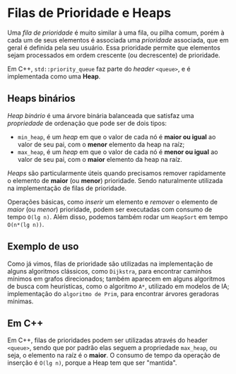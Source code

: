 # Filas de Prioridade e Heaps

Uma _fila de prioridade_ é muito similar à uma fila, ou pilha comum, porém à cada um de seus elementos é associada uma _prioridade_ associada, que em geral é definida pela seu usuário. Essa prioridade permite que elementos sejam processados em ordem crescente (ou decrescente) de prioridade.

Em C++, `std::priority_queue` faz parte do _header_ `<queue>`, e é implementada como uma **Heap**.

## Heaps binários

_Heap binário_ é uma árvore binária balanceada que satisfaz uma _propriedade_ de ordenação que pode ser de dois tipos:

- `min_heap`, é um _heap_ em que o valor de cada nó é **maior ou igual** ao valor de seu pai, com o **menor** elemento da heap na raíz;
- `max_heap`, é um _heap_ em que o valor de cada nó é **menor ou igual** ao valor de seu pai, com o **maior** elemento da heap na raíz.

_Heaps_ são particularmente úteis quando precisamos remover rapidamente o elemento de **maior** (ou **menor**) prioridade. Sendo naturalmente utilizada na implementação de filas de prioridade.

Operações básicas, como _inserir_ um elemento e _remover_ o elemento de _maior_ (ou _menor_) prioridade, podem ser executadas com consumo de tempo `O(lg n)`. Além disso, podemos também rodar um `HeapSort` em tempo `O(n*(lg n))`.

## Exemplo de uso

Como já vimos, filas de prioridade são utilizadas na implementação de alguns algoritmos clássicos, como `Dijkstra`, para encontrar caminhos mínimos em grafos direcionados; também aparecem em alguns algoritmos de busca com heurísticas, como o algoritmo `A*`, utilizado em modelos de IA; implementação do `algoritmo de Prim`, para encontrar árvores geradoras mínimas.

## Em C++

Em C++, filas de prioridades podem ser utilizadas através do header `<queue>`, sendo que por padrão elas seguem a propriedade `max_heap`, ou seja, o elemento na raíz é o **maior**. O consumo de tempo da operação de inserção é `O(lg n)`, porque a Heap tem que ser "mantida".